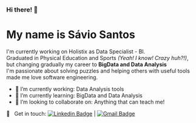### Hi there! 👋
# My name is <b>Sávio Santos</b>
I'm currently working on Holistix as Data Specialist - BI.
</br>Graduated in Physical Education and Sports <i>(Yeah! I know! Crazy huh?!)</i>, but changing gradually my career to <b>BigData and Data Analysis</b>
<br/>I'm passionate about solving puzzles and helping others with useful tools made me love software engineering.

- 🔭 I’m currently working: Data Analysis tools
- 🌱 I’m currently learning: BigData and Data Analysis
- 👯 I’m looking to collaborate on: Anything that can teach me!

:email: &nbsp; Get in touch: [![Linkedin Badge](https://img.shields.io/badge/-SávioSantos-blue?style=flat-square&logo=Linkedin&logoColor=white&link=https://www.linkedin.com/in/dsaviossantos)](https://www.linkedin.com/in/dsaviossantos/) 
| 
[![Gmail Badge](https://img.shields.io/badge/-savio@dsaviossantos.dev-c14438?style=flat-square&logo=Gmail&logoColor=white&link=mailto:savio@dsaviossantos.dev)](mailto:savio@dsaviossantos.dev)
